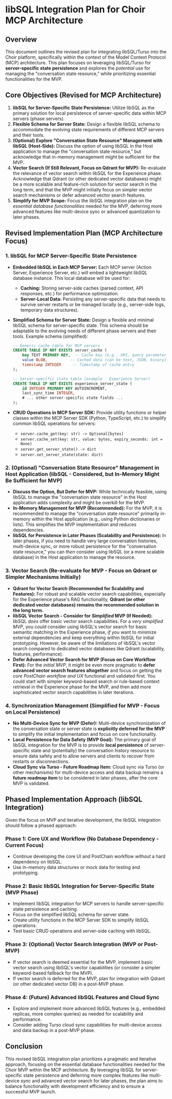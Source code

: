 # libSQL Integration Plan for Choir MCP Architecture

## Overview

This document outlines the revised plan for integrating libSQL/Turso into the Choir platform, specifically within the context of the Model Context Protocol (MCP) architecture.  This plan focuses on leveraging libSQL/Turso for **server-specific state persistence** and explores the *potential* use for managing the "conversation state resource," while prioritizing essential functionalities for the MVP.

## Core Objectives (Revised for MCP Architecture)

1.  **libSQL for Server-Specific State Persistence:** Utilize libSQL as the primary solution for local persistence of server-specific data within MCP servers (phase servers).
2.  **Flexible Schema for Server State:** Design a flexible libSQL schema to accommodate the evolving state requirements of different MCP servers and their tools.
3.  **(Optional) Explore "Conversation State Resource" Management with libSQL (Host-Side):**  Discuss the *option* of using libSQL in the Host application to manage the "conversation state resource," but acknowledge that in-memory management might be sufficient for the MVP.
4.  **Vector Search (If Still Relevant, Focus on Qdrant for MVP):**  Re-evaluate the relevance of vector search within libSQL for the Experience phase.  Acknowledge that Qdrant (or other dedicated vector databases) might be a more scalable and feature-rich solution for vector search in the long term, and that the MVP might initially focus on simpler vector search mechanisms or defer advanced vector search features.
5.  **Simplify for MVP Scope:** Focus the libSQL integration plan on the *essential database functionalities* needed for the MVP, deferring more advanced features like multi-device sync or advanced quantization to later phases.

## Revised Implementation Plan (MCP Architecture Focus)

### 1. libSQL for MCP Server-Specific State Persistence

*   **Embedded libSQL in Each MCP Server:** Each MCP server (Action Server, Experience Server, etc.) will embed a lightweight libSQL database instance. This local database will be used for:
    *   **Caching:** Storing server-side caches (parsed context, API responses, etc.) for performance optimization.
    *   **Server-Local Data:** Persisting any server-specific data that needs to survive server restarts or be managed locally (e.g., server-side logs, temporary data structures).
*   **Simplified Schema for Server State:** Design a flexible and minimal libSQL schema for server-specific state.  This schema should be adaptable to the evolving needs of different phase servers and their tools.  Example schema (simplified):

    ```sql
    -- Generic cache table for MCP servers
    CREATE TABLE IF NOT EXISTS server_cache (
        key TEXT PRIMARY KEY,  -- Cache key (e.g., URI, query parameters)
        value BLOB,          -- Cached data (can be text, JSON, binary)
        timestamp INTEGER     -- Timestamp of cache entry
    );

    -- Server-specific state table (example - Experience Server)
    CREATE TABLE IF NOT EXISTS experience_server_state (
        id INTEGER PRIMARY KEY AUTOINCREMENT,
        last_sync_time INTEGER,
        # ... other server-specific state fields ...
    );
    ```

*   **CRUD Operations in MCP Server SDK:**  Provide utility functions or helper classes within the MCP Server SDK (Python, TypeScript, etc.) to simplify common libSQL operations for servers:
    *   `server.cache_get(key: str) -> Optional[bytes]`
    *   `server.cache_set(key: str, value: bytes, expiry_seconds: int = None)`
    *   `server.get_server_state() -> dict`
    *   `server.set_server_state(state: dict)`

### 2. (Optional) "Conversation State Resource" Management in Host Application (libSQL - Considered, but In-Memory Might Be Sufficient for MVP)

*   **Discuss the Option, But Defer for MVP:**  While technically feasible, using libSQL to manage the "conversation state resource" in the Host application adds complexity and might be overkill for the MVP.
*   **In-Memory Management for MVP (Recommended):** For the MVP, it is recommended to manage the "conversation state resource" primarily in-memory within the Host application (e.g., using Python dictionaries or lists). This simplifies the MVP implementation and reduces dependencies.
*   **libSQL for Persistence in Later Phases (Scalability and Persistence):**  In later phases, if you need to handle very large conversation histories, multi-device sync, or more robust persistence for the "conversation state resource," you can *then* consider using libSQL (or a more scalable database) in the Host application to manage the resource.

### 3. Vector Search (Re-evaluate for MVP - Focus on Qdrant or Simpler Mechanisms Initially)

*   **Qdrant for Vector Search (Recommended for Scalability and Features):** For robust and scalable vector search capabilities, especially for the Experience phase's RAG functionality, **Qdrant (or other dedicated vector databases) remains the recommended solution in the long term.**
*   **libSQL Vector Search - Consider for *Simplified* MVP (If Needed):**  libSQL *does* offer basic vector search capabilities.  For a *very simplified MVP*, you *could* consider using libSQL's vector search for basic semantic matching in the Experience phase, *if* you want to minimize external dependencies and keep everything within libSQL for initial prototyping.  However, be aware of the limitations of libSQL's vector search compared to dedicated vector databases like Qdrant (scalability, features, performance).
*   **Defer Advanced Vector Search for MVP (Focus on Core Workflow First):**  For the *initial MVP*, it might be even more pragmatic to **defer advanced vector search features altogether** and focus on getting the *core PostChain workflow and UX* functional and validated first.  You could start with simpler keyword-based search or rule-based context retrieval in the Experience phase for the MVP, and then add more sophisticated vector search capabilities in later iterations.

### 4. Synchronization Management (Simplified for MVP - Focus on Local Persistence)

*   **No Multi-Device Sync for MVP (Defer):**  Multi-device synchronization of the conversation state or server state is **explicitly deferred for the MVP** to simplify the initial implementation and focus on core functionality.
*   **Local Persistence for Data Safety (MVP Goal):**  The primary goal of libSQL integration for the MVP is to provide **local persistence** of server-specific state and (potentially) the conversation history resource to ensure data safety and to allow servers and clients to recover from restarts or disconnections.
*   **Cloud Sync via Turso - Future Roadmap Item:**  Cloud sync via Turso (or other mechanisms) for multi-device access and data backup remains a **future roadmap item** to be considered in later phases, after the core MVP is validated.

## Phased Implementation Approach (libSQL Integration)

Given the focus on MVP and iterative development, the libSQL integration should follow a phased approach:

### Phase 1: Core UX and Workflow (No Database Dependency - Current Focus)

- Continue developing the core UI and PostChain workflow *without* a hard dependency on libSQL.
- Use in-memory data structures or mock data for testing and prototyping.

### Phase 2: Basic libSQL Integration for Server-Specific State (MVP Phase)

- Implement libSQL integration for MCP servers to handle server-specific state persistence and caching.
- Focus on the simplified libSQL schema for server state.
- Create utility functions in the MCP Server SDK to simplify libSQL operations.
- Test basic CRUD operations and server-side caching with libSQL.

### Phase 3: (Optional) Vector Search Integration (MVP or Post-MVP)

- If vector search is deemed essential for the MVP, implement basic vector search using libSQL's vector capabilities (or consider a simpler keyword-based fallback for the MVP).
- If vector search is deferred for the MVP, plan for integration with Qdrant (or other dedicated vector DB) in a post-MVP phase.

### Phase 4: (Future) Advanced libSQL Features and Cloud Sync

- Explore and implement more advanced libSQL features (e.g., embedded replicas, more complex queries) as needed for scalability and performance.
- Consider adding Turso cloud sync capabilities for multi-device access and data backup in a post-MVP phase.

## Conclusion

This revised libSQL integration plan prioritizes a pragmatic and iterative approach, focusing on the essential database functionalities needed for the Choir MVP within the MCP architecture. By leveraging libSQL for server-specific state persistence and deferring more complex features like multi-device sync and advanced vector search for later phases, the plan aims to balance functionality with development efficiency and to ensure a successful MVP launch.
